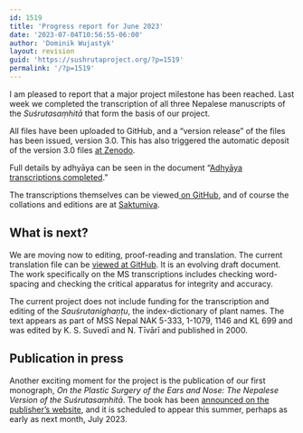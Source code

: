 ```yaml
---
id: 1519
title: 'Progress report for June 2023'
date: '2023-07-04T10:56:55-06:00'
author: 'Dominik Wujastyk'
layout: revision
guid: 'https://sushrutaproject.org/?p=1519'
permalink: '/?p=1519'
---
```


I am pleased to report that a major project milestone has been reached. Last week we completed the transcription of all three Nepalese manuscripts of the *Suśrutasaṃhitā* that form the basis of our project.

All files have been uploaded to GitHub, and a “version release” of the files has been issued, version 3.0. This has also triggered the automatic deposit of the version 3.0 files [at Zenodo](https://doi.org/10.5281/zenodo.8074059).

Full details by adhyāya can be seen in the document “[Adhyāya transcriptions completed](https://github.com/wujastyk/sushrutaproject/blob/main/docs/Adhy%C4%81ya%20transcriptions%20completed.md).”

The transcriptions themselves can be viewed[ on GitHub](https://github.com/wujastyk/sushrutaproject), and of course the collations and editions are at [Saktumiva](https://saktumiva.org/wiki/wujastyk/susrutasamhita/start).

## What is next?

We are moving now to editing, proof-reading and translation. The current translation file can be [viewed at GitHub](https://github.com/wujastyk/sushrutaproject/blob/main/translation/incremental_SS_Translation.pdf). It is an evolving draft document. The work specifically on the MS transcriptions includes checking word-spacing and checking the critical apparatus for integrity and accuracy.

The current project does not include funding for the transcription and editing of the *Sauśrutanighaṇṭu*, the index-dictionary of plant names. The text appears as part of MSS Nepal NAK 5-333, 1-1079, 1146 and KL 699 and was edited by K. S. Suvedī and N. Tīvārī and published in 2000.

## Publication in press

Another exciting moment for the project is the publication of our first monograph, *On the Plastic Surgery of the Ears and Nose: The Nepalese Version of the Suśrutasaṃhitā*. The book has been [announced on the publisher’s website](https://hasp.ub.uni-heidelberg.de/catalog/preview?lang=en), and it is scheduled to appear this summer, perhaps as early as next month, July 2023.